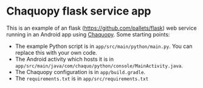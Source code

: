 # Chaquopy flask service app

This is an example of an flask (https://github.com/pallets/flask) web service running in an Android app using
[Chaquopy](https://chaquo.com/chaquopy/). Some starting points:

* The example Python script is in 
  `app/src/main/python/main.py`.
  You can replace this with your own code.
* The Android activity which hosts it is in 
  `app/src/main/java/com/chaquo/python/console/MainActivity.java`.
* The Chaquopy configuration is in 
  `app/build.gradle`.
* The `requirements.txt` is in
  `app/src/requirements.txt`
